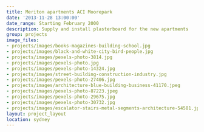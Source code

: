 ```yaml
---
title: Meriton apartments ACI Moorepark
date: '2013-11-28 13:00:00'
date_range: Starting February 2000
description: Supply and install plasterboard for the new apartments
group: projects
image_files:
- projects/images/books-magazines-building-school.jpg
- projects/images/black-and-white-city-bird-people.jpg
- projects/images/pexels-photo-3814.jpg
- projects/images/pexels-photo.jpg
- projects/images/pexels-photo-14324.jpg
- projects/images/street-building-construction-industry.jpg
- projects/images/pexels-photo-27406.jpg
- projects/images/architecture-blue-building-business-41170.jpeg
- projects/images/pexels-photo-87223.jpeg
- projects/images/pexels-photo-29675.jpg
- projects/images/pexels-photo-30732.jpg
- projects/images/escalator-stairs-metal-segments-architecture-54581.jpeg
layout: project_layout
location: sydney
---
```

